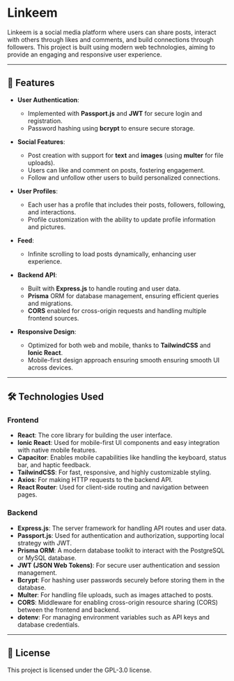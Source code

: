 # Linkeem

Linkeem is a social media platform where users can share posts, interact with others through likes and comments, and build connections through followers. This project is built using modern web technologies, aiming to provide an engaging and responsive user experience.

---

## 🚀 Features

- **User Authentication**:

  - Implemented with **Passport.js** and **JWT** for secure login and registration.
  - Password hashing using **bcrypt** to ensure secure storage.

- **Social Features**:

  - Post creation with support for **text** and **images** (using **multer** for file uploads).
  - Users can like and comment on posts, fostering engagement.
  - Follow and unfollow other users to build personalized connections.

- **User Profiles**:

  - Each user has a profile that includes their posts, followers, following, and interactions.
  - Profile customization with the ability to update profile information and pictures.

- **Feed**:

  - Infinite scrolling to load posts dynamically, enhancing user experience.

- **Backend API**:

  - Built with **Express.js** to handle routing and user data.
  - **Prisma** ORM for database management, ensuring efficient queries and migrations.
  - **CORS** enabled for cross-origin requests and handling multiple frontend sources.

- **Responsive Design**:

  - Optimized for both web and mobile, thanks to **TailwindCSS** and **Ionic React**.
  - Mobile-first design approach ensuring smooth ensuring smooth UI across devices.

---

## 🛠️ Technologies Used

### Frontend

- **React**: The core library for building the user interface.
- **Ionic React**: Used for mobile-first UI components and easy integration with native mobile features.
- **Capacitor**: Enables mobile capabilities like handling the keyboard, status bar, and haptic feedback.
- **TailwindCSS**: For fast, responsive, and highly customizable styling.
- **Axios**: For making HTTP requests to the backend API.
- **React Router**: Used for client-side routing and navigation between pages.

### Backend

- **Express.js**: The server framework for handling API routes and user data.
- **Passport.js**: Used for authentication and authorization, supporting local strategy with JWT.
- **Prisma ORM**: A modern database toolkit to interact with the PostgreSQL or MySQL database.
- **JWT (JSON Web Tokens)**: For secure user authentication and session management.
- **Bcrypt**: For hashing user passwords securely before storing them in the database.
- **Multer**: For handling file uploads, such as images attached to posts.
- **CORS**: Middleware for enabling cross-origin resource sharing (CORS) between the frontend and backend.
- **dotenv**: For managing environment variables such as API keys and database credentials.

---

## 📝 License

This project is licensed under the GPL-3.0 license.

